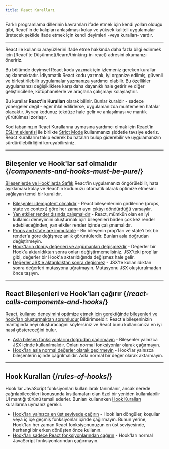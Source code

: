 ```yaml
---
title: React Kuralları
---
```


<Intro>
Farklı programlama dillerinin kavramları ifade etmek için kendi yolları olduğu gibi, React'in de kalıpları anlaşılması kolay ve yüksek kaliteli uygulamalar üretecek şekilde ifade etmek için kendi deyimleri -veya kuralları- vardır.
</Intro>

<InlineToc />

---

<Note>
React ile kullanıcı arayüzlerini ifade etme hakkında daha fazla bilgi edinmek için [React'te Düşünme](/learn/thinking-in-react) adresini okumanızı öneririz.
</Note>

Bu bölümde deyimsel React kodu yazmak için izlemeniz gereken kurallar açıklanmaktadır. İdiyomatik React kodu yazmak, iyi organize edilmiş, güvenli ve birleştirilebilir uygulamalar yazmanıza yardımcı olabilir. Bu özellikler uygulamanızı değişikliklere karşı daha dayanıklı hale getirir ve diğer geliştiricilerle, kütüphanelerle ve araçlarla çalışmayı kolaylaştırır.

Bu kurallar **React'in Kuralları** olarak bilinir. Bunlar kuraldır - sadece yönergeler değil - eğer ihlal edilirlerse, uygulamanızda muhtemelen hatalar olacaktır. Ayrıca kodunuz tekdüze hale gelir ve anlaşılması ve mantık yürütülmesi zorlaşır.

Kod tabanınızın React Kurallarına uymasına yardımcı olmak için React'in [ESLint eklentisi](https://www.npmjs.com/package/eslint-plugin-react-hooks) ile birlikte [Strict Mode](/reference/react/StrictMode) kullanmanızı şiddetle tavsiye ederiz. React Kurallarını takip ederek bu hataları bulup giderebilir ve uygulamanızın sürdürülebilirliğini koruyabilirsiniz.

---

## Bileşenler ve Hook'lar saf olmalıdır {/*components-and-hooks-must-be-pure*/}

[Bileşenlerde ve Hook'larda Saflık](/reference/rules/components-and-hooks-must-be-pure) React'in uygulamanızı öngörülebilir, hata ayıklaması kolay ve React'in kodunuzu otomatik olarak optimize etmesini sağlayan temel bir kuralıdır.

* [Bileşenler idempotent olmalıdır](/reference/rules/components-and-hooks-must-be-pure#components-and-hooks-must-be-idempotent) - React bileşenlerinin girdilerine (props, state ve context) göre her zaman aynı çıktıyı döndürdüğü varsayılır.
* [Yan etkiler render dışında çalışmalıdır](/reference/rules/components-and-hooks-must-be-pure#side-effects-must-run-outside-of-render) - React, mümkün olan en iyi kullanıcı deneyimini oluşturmak için bileşenleri birden çok kez render edebileceğinden, yan etkiler render içinde çalışmamalıdır.
* [Props and state are immutable](/reference/rules/components-and-hooks-must-be-pure#props-and-state-are-immutable) - Bir bileşenin prop'ları ve state'i tek bir render'a göre değişmez anlık görüntülerdir. Bunları asla doğrudan değiştirmeyin.
* [Hook'ların dönüş değerleri ve argümanları değişmezdir](/reference/rules/components-and-hooks-must-be-pure#return-values-and-arguments-to-hooks-are-immutable) - Değerler bir Hook'a aktarıldıktan sonra onları değiştirmemelisiniz. JSX'teki prop'lar gibi, değerler bir Hook'a aktarıldığında değişmez hale gelir.
* [Değerler JSX'e aktarıldıktan sonra değişmez](/reference/rules/components-and-hooks-must-be-pure#values-are-immutable-after-being-passed-to-jsx) - JSX'te kullanıldıktan sonra değerleri mutasyona uğratmayın. Mutasyonu JSX oluşturulmadan önce taşıyın.

---

## React Bileşenleri ve Hook'ları çağırır {/*react-calls-components-and-hooks*/}

[React, kullanıcı deneyimini optimize etmek için gerektiğinde bileşenleri ve hook'ları oluşturmaktan sorumludur](/reference/rules/react-calls-components-and-hooks) Bildirimseldir: React'e bileşeninizin mantığında neyi oluşturacağını söylersiniz ve React bunu kullanıcınıza en iyi nasıl göstereceğini bulur.

* [Asla bileşen fonksiyonlarını doğrudan çağırmayın](/reference/rules/react-calls-components-and-hooks#never-call-component-functions-directly) - Bileşenler yalnızca JSX içinde kullanılmalıdır. Onları normal fonksiyonlar olarak çağırmayın.
* [Hook'ları asla normal değerler olarak geçirmeyin](/reference/rules/react-calls-components-and-hooks#never-pass-around-hooks-as-regular-values) - Hook'lar yalnızca bileşenlerin içinde çağrılmalıdır. Asla normal bir değer olarak aktarmayın.

---

## Hook Kuralları {/*rules-of-hooks*/}

Hook'lar JavaScript fonksiyonları kullanılarak tanımlanır, ancak nerede çağrılabilecekleri konusunda kısıtlamaları olan özel bir yeniden kullanılabilir UI mantığı türünü temsil ederler. Bunları kullanırken [Hook Kuralları](/reference/rules/rules-of-hooks) kurallarına uymanız gerekir.

* [Hook'ları yalnızca en üst seviyede çağırın](/reference/rules/rules-of-hooks#only-call-hooks-at-the-top-level) - Hook'ları döngüler, koşullar veya iç içe geçmiş fonksiyonlar içinde çağırmayın. Bunun yerine, Hook'ları her zaman React fonksiyonunuzun en üst seviyesinde, herhangi bir erken dönüşten önce kullanın.
* [Hook'ları sadece React fonksiyonlarından çağırın](/reference/rules/rules-of-hooks#only-call-hooks-from-react-functions) - Hook'ları normal JavaScript fonksiyonlarından çağırmayın.

